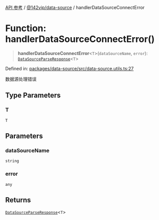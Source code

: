 [API 参考](../wiki/Home) / [@142vip/data-source](../wiki/@142vip.data-source) / handlerDataSourceConnectError

# Function: handlerDataSourceConnectError()

> **handlerDataSourceConnectError**<`T`>(`dataSourceName`, `error`): [`DataSourceParseResponse`](../wiki/@142vip.data-source.Interface.DataSourceParseResponse)<`T`>

Defined in: [packages/data-source/src/data-source.utils.ts:27](https://github.com/142vip/core-x/blob/15d5bc9ef4bece78c0e60bdf074a2d245f625100/packages/data-source/src/data-source.utils.ts#L27)

数据源处理错误

## Type Parameters

### T

`T`

## Parameters

### dataSourceName

`string`

### error

`any`

## Returns

[`DataSourceParseResponse`](../wiki/@142vip.data-source.Interface.DataSourceParseResponse)<`T`>
